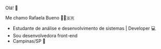 Olá!
👋

Me chamo Rafaela Bueno 👩🏼‍🇧🇷

- Estudante de análise e desenvolvimento de sistemas | Developer  💻
- Sou desenvolvedora front-end
- Campinas/SP 📍
